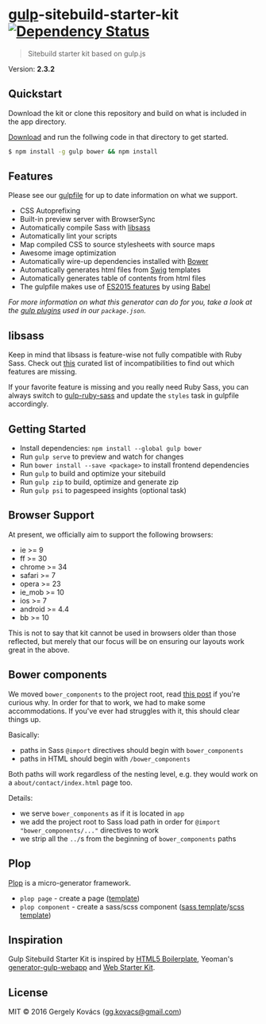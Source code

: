 # [gulp](https://github.com/gulpjs/gulp)-sitebuild-starter-kit [![Dependency Status][daviddm-image]][daviddm-url]
> Sitebuild starter kit based on gulp.js

Version: **2.3.2**

## Quickstart
Download the kit or clone this repository and build on what is included in the app directory.

[Download](https://github.com/ggkovacs/gulp-sitebuild-starter-kit/releases/latest) and run the follwing code in that directory to get started.

```sh
$ npm install -g gulp bower && npm install
```

## Features

Please see our [gulpfile](gulpfile.babel.js) for up to date information on what we support.

* CSS Autoprefixing 
* Built-in preview server with BrowserSync
* Automatically compile Sass with [libsass](http://libsass.org)
* Automatically lint your scripts
* Map compiled CSS to source stylesheets with source maps
* Awesome image optimization
* Automatically wire-up dependencies installed with [Bower](http://bower.io)
* Automatically generates html files from [Swig](http://paularmstrong.github.io/swig/) templates
* Automatically generates table of contents from html files
* The gulpfile makes use of [ES2015 features](https://babeljs.io/docs/learn-es2015/) by using [Babel](https://babeljs.io)

*For more information on what this generator can do for you, take a look at the [gulp plugins](package.json) used in our `package.json`.*

## libsass

Keep in mind that libsass is feature-wise not fully compatible with Ruby Sass. Check out [this](http://sass-compatibility.github.io) curated list of incompatibilities to find out which features are missing.

If your favorite feature is missing and you really need Ruby Sass, you can always switch to [gulp-ruby-sass](https://github.com/sindresorhus/gulp-ruby-sass) and update the `styles` task in gulpfile accordingly.

## Getting Started

- Install dependencies: `npm install --global gulp bower`
- Run `gulp serve` to preview and watch for changes
- Run `bower install --save <package>` to install frontend dependencies
- Run `gulp` to build and optimize your sitebuild
- Run `gulp zip` to build, optimize and generate zip
- Run `gulp psi` to pagespeed insights (optional task)

## Browser Support
At present, we officially aim to support the following browsers:

- ie >= 9
- ff >= 30
- chrome >= 34
- safari >= 7
- opera >= 23
- ie_mob >= 10
- ios >= 7
- android >= 4.4
- bb >= 10

This is not to say that kit cannot be used in browsers older than those reflected, but merely that our focus will be on ensuring our layouts work great in the above.

## Bower components

We moved `bower_components` to the project root, read [this post](http://yeoman.io/blog/bower_components-in-project-root.html) if you're curious why. In order for that to work, we had to make some accommodations. If you've ever had struggles with it, this should clear things up.

Basically:

* paths in Sass `@import` directives should begin with `bower_components`
* paths in HTML should begin with `/bower_components`

Both paths will work regardless of the nesting level, e.g. they would work on a `about/contact/index.html` page too.

Details:

* we serve `bower_components` as if it is located in `app`
* we add the project root to Sass load path in order for `@import "bower_components/..."` directives to work
* we strip all the `../`s from the beginning of `bower_components` paths

## Plop

[Plop](https://github.com/amwmedia/plop) is a micro-generator framework.

* `plop page` - create a page ([template](https://github.com/ggkovacs/gulp-sitebuild-starter-kit/blob/master/templates/view.hbs))
* `plop component` - create a sass/scss component ([sass template](https://github.com/ggkovacs/gulp-sitebuild-starter-kit/blob/master/templates/component.sass.hbs)/[scss template](https://github.com/ggkovacs/gulp-sitebuild-starter-kit/blob/master/templates/component.scss.hbs))

## Inspiration

Gulp Sitebuild Starter Kit is inspired by [HTML5 Boilerplate](https://html5boilerplate.com/), Yeoman's [generator-gulp-webapp](https://github.com/yeoman/generator-gulp-webapp) and [Web Starter Kit](https://github.com/google/web-starter-kit).

## License
MIT © 2016 Gergely Kovács (gg.kovacs@gmail.com)

[daviddm-image]: https://david-dm.org/ggkovacs/gulp-sitebuild-starter-kit.svg?theme=shields.io
[daviddm-url]: https://david-dm.org/ggkovacs/gulp-sitebuild-starter-kit
